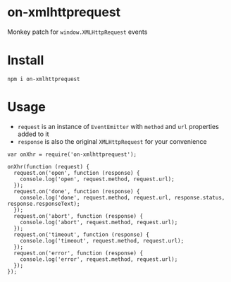 on-xmlhttprequest
=================

Monkey patch for `window.XMLHttpRequest` events

# Install

    npm i on-xmlhttprequest

# Usage

* `request` is an instance of `EventEmitter` with `method` and `url` properties added to it
* `response` is also the original `XMLHttpRequest` for your convenience

```
var onXhr = require('on-xmlhttprequest');

onXhr(function (request) {
  request.on('open', function (response) {
    console.log('open', request.method, request.url);
  });
  request.on('done', function (response) {
    console.log('done', request.method, request.url, response.status, response.responseText);
  });
  request.on('abort', function (response) {
    console.log('abort', request.method, request.url);
  });
  request.on('timeout', function (response) {
    console.log('timeout', request.method, request.url);
  });
  request.on('error', function (response) {
    console.log('error', request.method, request.url);
  });
});
```
